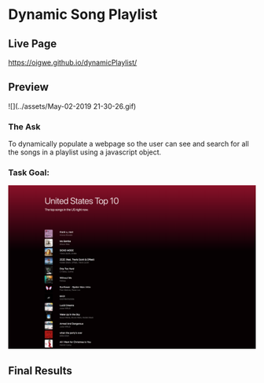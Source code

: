 # Dynamic Song Playlist

## Live Page
https://oigwe.github.io/dynamicPlaylist/

## Preview
![](../assets/May-02-2019 21-30-26.gif)

### The Ask
To dynamically populate a webpage so the user can see and search for all the songs in a playlist using a javascript object. 

### Task Goal:
![final](spotify_playlist_final.png)

## Final Results
